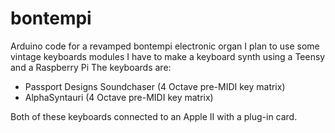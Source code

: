 # bontempi
Arduino code for a revamped bontempi electronic organ
I plan to use some vintage keyboards modules I have to make a keyboard synth using a Teensy and a Raspberry Pi
The keyboards are:
* Passport Designs Soundchaser (4 Octave pre-MIDI key matrix)
* AlphaSyntauri (4 Octave pre-MIDI key matrix)

Both of these keyboards connected to an Apple II with a plug-in card.
